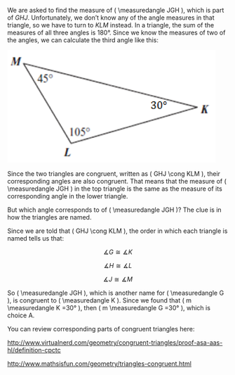 We are asked to find the measure of
\( \measuredangle JGH \), which is part of $GHJ$. Unfortunately, we don’t
know any of the angle measures in that triangle, so we have to turn to
$KLM$ instead. In a triangle, the sum of the measures of all three
angles is 180°. Since we know the measures of two of the angles, we can
calculate the third angle like this:

![](MA-2013-06-36.png)

Since the two triangles are congruent, written as \( GHJ \cong KLM \), their
corresponding angles are also congruent. That means that the measure of
\( \measuredangle JGH \) in the top triangle is the same as the measure of
its corresponding angle in the lower triangle.

But which angle corresponds to of \( \measuredangle JGH \)? The clue is in
how the triangles are named.

Since we are told that \( GHJ \cong KLM \), the order in which each
triangle is named tells us that:

$$\measuredangle G \cong \measuredangle K$$

$$\measuredangle H \cong \measuredangle L$$

$$\measuredangle J \cong \measuredangle M$$

So \( \measuredangle JGH \), which is another name for \( \measuredangle G \),
is congruent to \( \measuredangle K \). Since we found that
\( m \measuredangle K =30° \), then \( m \measuredangle G =30° \), which is choice
A.

You can review corresponding parts of congruent triangles here:

<http://www.virtualnerd.com/geometry/congruent-triangles/proof-asa-aas-hl/definition-cpctc>

<http://www.mathsisfun.com/geometry/triangles-congruent.html>

